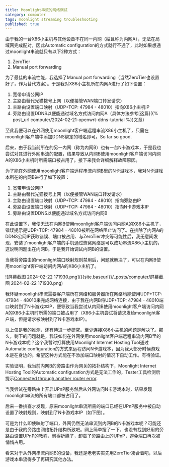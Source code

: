 ```yaml
---
title: Moonlight串流的网络调试
category: computer
tags: moonlight streaming troubleshooting
published: true
---
```

由于我的一台X86小主机与其他设备不在同一内网（姑且称为内网A），无法在局域网完成配对，因此Automatic configuration的方式就行不通了，此时如果想通过moonlight串流就只有以下2种方式：

1. ZeroTier
1. Manual port forwarding

为了最佳的串流性能，我选择了Manual port forwarding（当然ZeroTier也设置好了，作为替代方案）。于是我对X86小主机所在内网A进行了如下设置：

1. 宽带申请公网IP
1. 主路由替代光猫拨号上网（以便接管WAN端口转发请求）
1. 主路由设置端口映射（UDP+TCP: 47984 - 48010）指向X86小主机IP
1. 旁路由设置DDNS以便能通过域名方式访问内网A（具体方法参考[这篇]({% post_url computer/2024-02-21-openwrt-ddns-tutorial %})文章）

至此我便可以在外网使用moonlight客户端远程串流X86小主机了，只需在moonlight客户端中添加DDNS绑定的域名即可。So far so good.

后来，由于我当前所在的另一内网（称为内网B）也有一台N卡游戏本，于是我也尝试对其进行外网串流的配置，结果导致从内网B使用moonlight客户端访问内网A的X86小主机时所需端口被占用了。接下来我会详细解释故障原因。

为了能在外网使用moonlight客户端远程串流内网B里的N卡游戏本，我对N卡游戏本所在的内网B进行了如下设置：

1. 宽带申请公网IP
1. 主路由替代光猫拨号上网（以便接管WAN端口转发请求）
1. 主路由设置端口映射（UDP+TCP: 47984 - 48010）指向旁路由IP
1. 旁路由设置端口映射（UDP+TCP: 47984 - 48010）指向N卡游戏本IP
1. 旁路由设置DDNS以便能通过域名方式访问内网B

在此设置下，我便无法在内网B使用moonlight客户端访问内网A的X86小主机了，错误提示是UDP+TCP: 47984 - 48010被所在网络阻止访问了。在排除了内网A的DDNS公网IP获取错误、端口被占用、与ZeroTier冲突等可能性后，我无意间发现，安装了moonlight客户端的手机通过蜂窝网络是可以成功串流X86小主机的，这说明问题出在内网B。于是我开始调试内网B的设置。

当我将旁路由的moonlight端口映射规则禁用后，问题就解决了，可以在内网B使用moonlight客户端访问内网A的X86小主机了。

![屏幕截图 2024-02-22 171930.png]({{site.baseurl}}/_posts/computer/屏幕截图 2024-02-22 171930.png)

我怀疑moonlight串流需要客户端所在网络和服务器所在网络均能使用UDP+TCP: 47984 - 48010来完成网络连接，由于我在内网B将UDP+TCP: 47984 - 48010端口映射到了N卡游戏本IP，便导致当我尝试从内网B使用moonlight客户端访问内网A的X86小主机时所需的端口被占用了（X86小主机尝试将请求发给moonlight客户端，但是请求被映射到了N卡游戏本IP）。

以上仅是我的推测，还有待进一步研究。至少连接X86小主机的问题是解决了。那么，剩下的问题就是，我该如何在外网使用moonlight客户端远程串流内网B里的N卡游戏本呢？这个我暂时打算使用Moonlight Internet Hosting Tool通过Automatic configuration的方式来远程访问N卡游戏本，因为我大部分时候游戏本是在身边的。希望这种方式能在不添加端口映射的情况下自动工作。有待验证。

实验证明，我当前内网B的旁路由作为网关的拓扑结构下，Moonlight Internet Hosting Tool的Automatic configuration方式是无法工作的，Tester工具检测后提示[Connected through another router error](https://github.com/moonlight-stream/moonlight-docs/wiki/Internet-Streaming-Errors#connected-through-another-router-error).

当我尝试在旁路由上开启UPnP服务然后从外网访问N卡游戏本时，结果发现moonlight串流的所有端口都被占用了。

后来一番排查才发现，原来moonlight串流所需的端口已经在UPnP服务中被自动设置了映射规则，映射到了N卡游戏本IP（如下图）。

可是为什么即使映射了端口，外网仍然无法串流到内网B的N卡游戏本呢？可能还是由于我的旁路由网络拓扑结构所致吧。网上简单搜了一下，也没有找到好用的旁路由设置UPnP的教程，懒得折腾了，卸载了旁路由上的UPnP，避免端口再次被悄悄占用。

看来对于从外网串流内网B的设备，我还是老老实实先用ZeroTier凑合着吧，以后游戏本串流得多了再研究其他办法。
